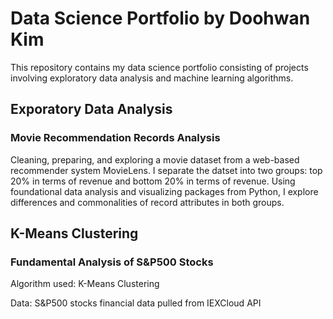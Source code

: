 # Data Science Portfolio by Doohwan Kim
This repository contains my data science portfolio consisting of projects involving exploratory data analysis and machine learning algorithms.

## Exporatory Data Analysis
### Movie Recommendation Records Analysis
Cleaning, preparing, and exploring a movie dataset from a web-based recommender system MovieLens. I separate the datset into two groups: top 20% in terms of revenue
and bottom 20% in terms of revenue. Using foundational data analysis and visualizing packages from Python, I explore differences and commonalities of record attributes in both groups.

## K-Means Clustering
### Fundamental Analysis of S&P500 Stocks
Algorithm used: K-Means Clustering

Data: S&P500 stocks financial data pulled from IEXCloud API
